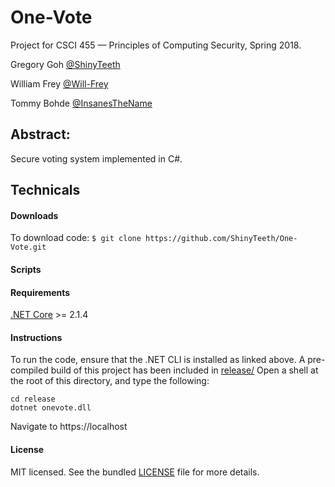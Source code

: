 # One-Vote
Project for CSCI 455 — Principles of Computing Security, Spring 2018.

Gregory Goh [@ShinyTeeth](https://github.com/ShinyTeeth)

William Frey [@Will-Frey](https://github.com/Will-Frey)

Tommy Bohde [@InsanesTheName](https://github.com/InsanesTheName)

## Abstract:
Secure voting system implemented in C#. 

## Technicals

#### Downloads
To download code: `$ git clone https://github.com/ShinyTeeth/One-Vote.git`

#### Scripts

#### Requirements
[.NET Core](https://www.microsoft.com/net/learn/get-started/) >= 2.1.4

#### Instructions
To run the code, ensure that the .NET CLI is installed as linked above.
A pre-compiled build of this project has been included in [release/](https://github.com/ShinyTeeth/One-Vote/tree/master/release)
Open a shell at the root of this directory, and type the following:

```
cd release
dotnet onevote.dll
```

Navigate to https://localhost

#### License
MIT licensed. See the bundled [LICENSE](/LICENSE) file for more details.
